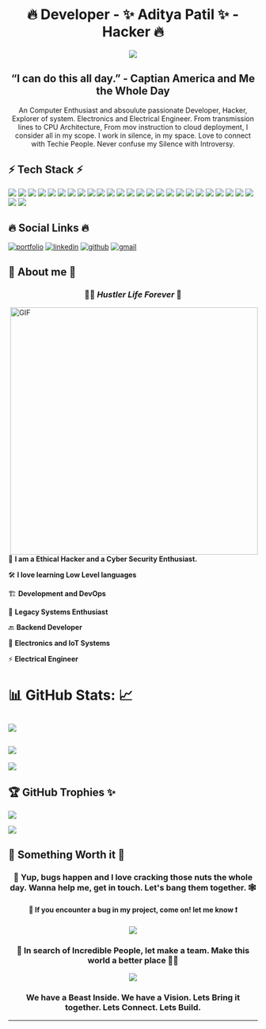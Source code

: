 <h1 align=center> 🔥 Developer - ✨ Aditya Patil ✨  - Hacker 🔥 </h1>

<p align=center>
<img src="https://media.tenor.com/phzTPEhdWXMAAAAC/avengers-captain-america.gif">
</p>

<h2 align=center> “I can do this all day.” - Captian America and Me the Whole Day </h2>

<p align=center> An Computer Enthusiast and absoulute passionate Developer, Hacker, Explorer of system. Electronics and Electrical Engineer. From transmission lines to CPU Architecture, From mov instruction to cloud deployment, I consider all in my scope. I work in silence, in my space. Love to connect with Techie People. Never confuse my Silence with Introversy. </p>

## ⚡️ Tech Stack ⚡️

![](https://img.shields.io/badge/Raspberry%20Pi-A22846?style=for-the-badge&logo=Raspberry%20Pi&logoColor=white)
![](https://img.shields.io/badge/Arduino-00979D?style=for-the-badge&logo=Arduino&logoColor=white)
![](https://img.shields.io/badge/espressif-E7352C?style=for-the-badge&logo=espressif&logoColor=white)
![](https://img.shields.io/badge/Linux-FCC624?style=for-the-badge&logo=linux&logoColor=black)
![](https://img.shields.io/badge/Kali_Linux-557C94?style=for-the-badge&logo=kali-linux&logoColor=white)
![](https://img.shields.io/badge/Ubuntu-E95420?style=for-the-badge&logo=ubuntu&logoColor=white)
![](https://img.shields.io/badge/C-00599C?style=for-the-badge&logo=c&logoColor=white)
![](https://img.shields.io/badge/C%2B%2B-00599C?style=for-the-badge&logo=c%2B%2B&logoColor=white)
![](https://img.shields.io/badge/Python-FFD43B?style=for-the-badge&logo=python&logoColor=blue)
![](https://img.shields.io/badge/NeoVim-%2357A143.svg?&style=for-the-badge&logo=neovim&logoColor=white)
![](https://img.shields.io/badge/Visual_Studio_Code-0078D4?style=for-the-badge&logo=visual%20studio%20code&logoColor=white)
![](https://img.shields.io/badge/Shell_Script-121011?style=for-the-badge&logo=gnu-bash&logoColor=white)
![](https://img.shields.io/badge/Amazon_AWS-FF9900?style=for-the-badge&logo=amazonaws&logoColor=white)
![](https://img.shields.io/badge/microsoft%20azure-0089D6?style=for-the-badge&logo=microsoft-azure&logoColor=white)
![](https://img.shields.io/badge/Django-092E20?style=for-the-badge&logo=django&logoColor=green)
![](https://img.shields.io/badge/Docker-2CA5E0?style=for-the-badge&logo=docker&logoColor=white)
![](https://img.shields.io/badge/Flask-000000?style=for-the-badge&logo=flask&logoColor=white)
![](https://img.shields.io/badge/kubernetes-326ce5.svg?&style=for-the-badge&logo=kubernetes&logoColor=white)
![](https://img.shields.io/badge/Microsoft-666666?style=for-the-badge&logo=microsoft&logoColor=white)
![](https://img.shields.io/badge/Nginx-009639?style=for-the-badge&logo=nginx&logoColor=white)
![](https://img.shields.io/badge/GIT-E44C30?style=for-the-badge&logo=git&logoColor=white)
![](https://img.shields.io/badge/GNU%20Bash-4EAA25?style=for-the-badge&logo=GNU%20Bash&logoColor=white)
![](https://img.shields.io/badge/iTerm2-000000?style=for-the-badge&logo=iterm2&logoColor=white)
![](https://img.shields.io/badge/powershell-5391FE?style=for-the-badge&logo=powershell&logoColor=white)
![](https://img.shields.io/badge/VMware-231f20?style=for-the-badge&logo=VMware&logoColor=white)
![](https://img.shields.io/badge/apple%20silicon-333333?style=for-the-badge&logo=apple&logoColor=white)
![](https://img.shields.io/badge/Digital_Ocean-0080FF?style=for-the-badge&logo=DigitalOcean&logoColor=white)

## 🔥 Social Links 🔥

[![portfolio](https://img.shields.io/badge/my_portfolio-000?style=for-the-badge&logo=ko-fi&logoColor=white)](https://adityapatil.my.canva.site/) 
[![linkedin](https://img.shields.io/badge/linkedin-0A66C2?style=for-the-badge&logo=linkedin&logoColor=white)](https://www.linkedin.com/in/aditya-patil-260a631b2/)
[![github](https://img.shields.io/badge/GitHub-100000?style=for-the-badge&logo=github&logoColor=white)](https://github.com/PythonHacker24)
[![gmail](https://img.shields.io/badge/Gmail-D14836?style=for-the-badge&logo=gmail&logoColor=white)](adityapatil24680@gmail.com)

## 🔎 About me 🔎

<h3 align=center> 🏃‍♂️ <i> Hustler Life Forever </i> 🥤 </h3>

<img hight="400" width="500" alt="GIF" align="right" src="https://www.icegif.com/wp-content/uploads/2022/11/icegif-1195.gif">

🥷 <b> I am a Ethical Hacker and a Cyber Security Enthusiast. </b>

🛠️ <b> I love learning Low Level languages </b>

🏗️ <b> Development and DevOps </b>

💾 <b> Legacy Systems Enthusiast </b>

🔙 <b> Backend Developer </b>

🔋 <b> Electronics and IoT Systems </b>

⚡️ <b> Electrical Engineer </b>

# 📊 GitHub Stats: 📈
![](https://github-readme-streak-stats.herokuapp.com/?user=PythonHacker24&theme=tokyonight&hide_border=false)<br/>
---
![](https://github-readme-stats.vercel.app/api?username=PythonHacker24&theme=tokyonight&hide_border=false&include_all_commits=true&count_private=true)<br/>
---
![](https://github-readme-stats.vercel.app/api/top-langs/?username=PythonHacker24&theme=tokyonight&hide_border=false&include_all_commits=true&count_private=true&layout=compact)

## 🏆 GitHub Trophies ✨
![](https://github-profile-trophy.vercel.app/?username=PythonHacker24&theme=tokyonight&no-frame=false&no-bg=true&margin-w=4)

![](https://hits.seeyoufarm.com/api/count/incr/badge.svg?url=https%3A%2F%2Fgithub.com%2FPythonHacker241212%2Fhit-counter)

## 💫 Something Worth it 💫

<h3 align=center> 🐞 Yup, bugs happen and I love cracking those nuts the whole day. Wanna help me, get in touch. Let's bang them together. 🕸️ </h3>
<h4 align=center> 🤯 If you encounter a bug in my project, come on! let me know ❗️ </h4>

<p align=center>
<img src="https://media.tenor.com/yRmkbRzyNqoAAAAC/cocking-pistol-john-wick.gif">
</p>

<h3 align=center> 🤝 In search of Incredible People, let make a team. Make this world a better place 🏃‍♂️ </h3> 

<p align=center>
<img src="https://64.media.tumblr.com/fe45d63e61b201cd29758bca424cce97/tumblr_pf25vc2LHO1s9xw57o4_540.gif">
</p>

<h3 align=center> We have a Beast Inside. We have a Vision. Lets Bring it together. Lets Connect. Lets Build. </h3>

---

